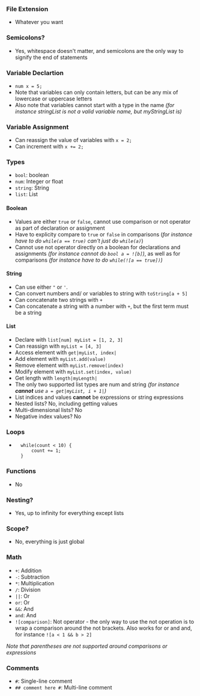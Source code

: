 ### File Extension
- Whatever you want

### Semicolons?
- Yes, whitespace doesn't matter, and semicolons are the only way to signify the end of statements

### Variable Declartion
- `num x = 5;`
- Note that variables can only contain letters, but can be any mix of lowercase or uppercase letters
- Also note that variables cannot start with a type in the name *(for instance stringList is not a valid variable name, but myStringList is)*

### Variable Assignment
- Can reassign the value of variables with `x = 2;`
- Can increment with `x += 2;`

### Types
- `bool`: boolean
- `num`: Integer or float
- `string`: String
- `list`: List

#### Boolean
- Values are either `true` or `false`, cannot use comparison or not operator as part of declaration or assignment
- Have to explicity compare to `true` or `false` in comparisons (*for instance have to do `while(a == true)` can't just do `while(a)`*)
- Cannot use not operator directly on a boolean for declarations and assignments *(for instance cannot do `bool a = ![b]`)*, as well as for comparisons *(for instance have to do `while(![a == true])`)*

#### String
- Can use either `"` or `'`.
- Can convert numbers and/ or variables to string with `toString[a + 5]`
- Can concatenate two strings with `+`
- Can concatenate a string with a number with `+`, but the first term must be a string

#### List
- Declare with `list[num] myList = [1, 2, 3]`
- Can reassign with `myList = [4, 3]`
- Access element with `get|myList, index|`
- Add element with `myList.add(value)`
- Remove element with `myList.remove(index)`
- Modify element with `myList.set(index, value)`
- Get length with `length|myLength|`
- The only two supported list types are num and string *(for instance **cannot** use `a = get|myList, i + 1|`)*
- List indices and values **cannot** be expressions or string expressions
- Nested lists? No, including getting values 
- Multi-dimensional lists? No
- Negative index values? No

### Loops
- ```
    while(count < 10) {
        count += 1;
    }

### Functions
- No

### Nesting?
- Yes, up to infinity for everything except lists

### Scope?
- No, everything is just global

### Math
- `+`: Addition
- `-`: Subtraction
- `*`: Multiplication
- `/`: Division
- `||`: Or
- `or`: Or
- `&&`: And
- `and`: And
- `![comparison]`: Not operator - the only way to use the not operation is to wrap a comparison around the not brackets. Also works for or and and, for instance `![a < 1 && b > 2]`

*Note that parentheses are not supported around comparisons or expressions*

### Comments
- `#`: Single-line comment
- `## comment here #`: Multi-line comment